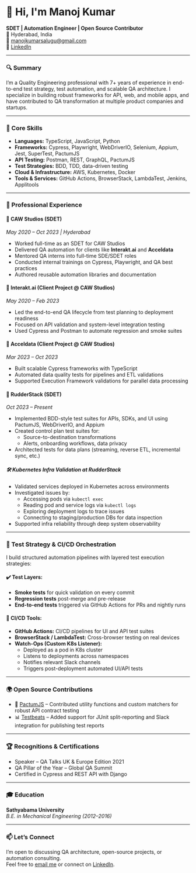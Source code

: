 # 👋 Hi, I'm Manoj Kumar

**SDET | Automation Engineer | Open Source Contributor**  
📍 Hyderabad, India  
📧 [manojkumarsalugu@gmail.com](mailto:manojkumarsalugu@gmail.com)  
🔗 [LinkedIn](https://www.linkedin.com/in/manoj-k-77234a9a)

---

### 🔍 Summary

I’m a Quality Engineering professional with 7+ years of experience in end-to-end test strategy, test automation, and scalable QA architecture. I specialize in building robust frameworks for API, web, and mobile apps, and have contributed to QA transformation at multiple product companies and startups.

---

### 🧠 Core Skills

- **Languages:** TypeScript, JavaScript, Python  
- **Frameworks:** Cypress, Playwright, WebDriverIO, Selenium, Appium, Jest, SuperTest, PactumJS  
- **API Testing:** Postman, REST, GraphQL, PactumJS  
- **Test Strategies:** BDD, TDD, data-driven testing  
- **Cloud & Infrastructure:** AWS, Kubernetes, Docker  
- **Tools & Services:** GitHub Actions, BrowserStack, LambdaTest, Jenkins, Applitools

---

### 💼 Professional Experience

#### 🔹 CAW Studios (SDET)  
*May 2020 – Oct 2023 | Hyderabad*

- Worked full-time as an SDET for CAW Studios
- Delivered QA automation for clients like **Interakt.ai** and **Acceldata**
- Mentored QA interns into full-time SDE/SDET roles
- Conducted internal trainings on Cypress, Playwright, and QA best practices
- Authored reusable automation libraries and documentation

#### 🧩 Interakt.ai (Client Project @ CAW Studios)  
*May 2020 – Feb 2023*

- Led the end-to-end QA lifecycle from test planning to deployment readiness
- Focused on API validation and system-level integration testing
- Used Cypress and Postman to automate regression and smoke suites

#### 🧩 Acceldata (Client Project @ CAW Studios)  
*Mar 2023 – Oct 2023*

- Built scalable Cypress frameworks with TypeScript
- Automated data quality tests for pipelines and ETL validations
- Supported Execution Framework validations for parallel data processing

#### 🔹 RudderStack (SDET)  
*Oct 2023 – Present*

- Implemented BDD-style test suites for APIs, SDKs, and UI using PactumJS, WebDriverIO, and Appium  
- Created control plan test suites for:
  - Source-to-destination transformations
  - Alerts, onboarding workflows, data privacy
- Architected tests for data plans (streaming, reverse ETL, incremental sync, etc.)

##### 🛠️ Kubernetes Infra Validation at RudderStack

- Validated services deployed in Kubernetes across environments
- Investigated issues by:
  - Accessing pods via `kubectl exec`
  - Reading pod and service logs via `kubectl logs`
  - Exploring deployment logs to trace issues
  - Connecting to staging/production DBs for data inspection
- Supported infra reliability through deep system observability

---

### 🧪 Test Strategy & CI/CD Orchestration

I build structured automation pipelines with layered test execution strategies:

#### ✔️ Test Layers:
- **Smoke tests** for quick validation on every commit
- **Regression tests** post-merge and pre-release
- **End-to-end tests** triggered via GitHub Actions for PRs and nightly runs

#### 🧩 CI/CD Tools:
- **GitHub Actions:** CI/CD pipelines for UI and API test suites
- **BrowserStack / LambdaTest:** Cross-browser testing on real devices
- **Watch-Ops (Custom K8s Listener):**
  - Deployed as a pod in K8s cluster
  - Listens to deployments across namespaces
  - Notifies relevant Slack channels
  - Triggers post-deployment automated UI/API tests

---

### 🌍 Open Source Contributions

- 🔧 [PactumJS](https://github.com/pactumjs/pactum) – Contributed utility functions and custom matchers for robust API contract testing  
- 📊 [Testbeats](https://github.com/srinivas1210/testbeats) – Added support for JUnit split-reporting and Slack integration for publishing test reports

---

### 🏆 Recognitions & Certifications

- Speaker – QA Talks UK & Europe Edition 2021  
- QA Pillar of the Year – Global QA Summit  
- Certified in Cypress and REST API with Django

---

### 🎓 Education

**Sathyabama University**  
*B.E. in Mechanical Engineering (2012–2016)*

---

### 📫 Let’s Connect

I’m open to discussing QA architecture, open-source projects, or automation consulting.  
Feel free to [email me](mailto:manojkumarsalugu@gmail.com) or connect on [LinkedIn](https://www.linkedin.com/in/manoj-k-77234a9a).
